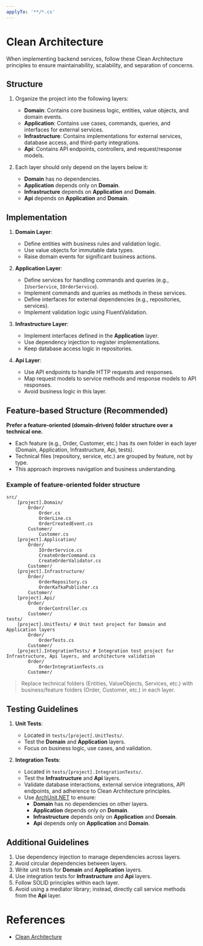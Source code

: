 ```yaml
---
applyTo: '**/*.cs'
---
```


# Clean Architecture

When implementing backend services, follow these Clean Architecture principles to ensure maintainability, scalability, and separation of concerns.

## Structure

1. Organize the project into the following layers:
   - **Domain**: Contains core business logic, entities, value objects, and domain events.
   - **Application**: Contains use cases, commands, queries, and interfaces for external services.
   - **Infrastructure**: Contains implementations for external services, database access, and third-party integrations.
   - **Api**: Contains API endpoints, controllers, and request/response models.

2. Each layer should only depend on the layers below it:
   - **Domain** has no dependencies.
   - **Application** depends only on **Domain**.
   - **Infrastructure** depends on **Application** and **Domain**.
   - **Api** depends on **Application** and **Domain**.

## Implementation

1. **Domain Layer**:
   - Define entities with business rules and validation logic.
   - Use value objects for immutable data types.
   - Raise domain events for significant business actions.

2. **Application Layer**:
   - Define services for handling commands and queries (e.g., `IUserService`, `IOrderService`).
   - Implement commands and queries as methods in these services.
   - Define interfaces for external dependencies (e.g., repositories, services).
   - Implement validation logic using FluentValidation.

3. **Infrastructure Layer**:
   - Implement interfaces defined in the **Application** layer.
   - Use dependency injection to register implementations.
   - Keep database access logic in repositories.

4. **Api Layer**:
   - Use API endpoints to handle HTTP requests and responses.
   - Map request models to service methods and response models to API responses.
   - Avoid business logic in this layer.


## Feature-based Structure (Recommended)

**Prefer a feature-oriented (domain-driven) folder structure over a technical one.**

- Each feature (e.g., Order, Customer, etc.) has its own folder in each layer (Domain, Application, Infrastructure, Api, tests).
- Technical files (repository, service, etc.) are grouped by feature, not by type.
- This approach improves navigation and business understanding.

### Example of feature-oriented folder structure

```
src/
    [project].Domain/
        Order/
            Order.cs
            OrderLine.cs
            OrderCreatedEvent.cs
        Customer/
            Customer.cs
    [project].Application/
        Order/
            IOrderService.cs
            CreateOrderCommand.cs
            CreateOrderValidator.cs
        Customer/
    [project].Infrastructure/
        Order/
            OrderRepository.cs
            OrderKafkaPublisher.cs
        Customer/
    [project].Api/
        Order/
            OrderController.cs
        Customer/
tests/
    [project].UnitTests/ # Unit test project for Domain and Application layers
        Order/
            OrderTests.cs
        Customer/
    [project].IntegrationTests/ # Integration test project for Infrastructure, Api layers, and architecture validation
        Order/
            OrderIntegrationTests.cs
        Customer/
```

> Replace technical folders (Entities, ValueObjects, Services, etc.) with business/feature folders (Order, Customer, etc.) in each layer.

## Testing Guidelines

1. **Unit Tests**:
   - Located in `tests/[project].UnitTests/`.
   - Test the **Domain** and **Application** layers.
   - Focus on business logic, use cases, and validation.

2. **Integration Tests**:
   - Located in `tests/[project].IntegrationTests/`.
   - Test the **Infrastructure** and **Api** layers.
   - Validate database interactions, external service integrations, API endpoints, and adherence to Clean Architecture principles.
   - Use [ArchUnit.NET](https://github.com/TNG/ArchUnitNET) to ensure:
     - **Domain** has no dependencies on other layers.
     - **Application** depends only on **Domain**.
     - **Infrastructure** depends only on **Application** and **Domain**.
     - **Api** depends only on **Application** and **Domain**.

## Additional Guidelines

1. Use dependency injection to manage dependencies across layers.
2. Avoid circular dependencies between layers.
3. Write unit tests for **Domain** and **Application** layers.
4. Use integration tests for **Infrastructure** and **Api** layers.
5. Follow SOLID principles within each layer.
6. Avoid using a mediator library; instead, directly call service methods from the **Api** layer.

# References
- [Clean Architecture](https://blog.cleancoder.com/uncle-bob/2012/08/13/TheCleanArchitecture.html)
